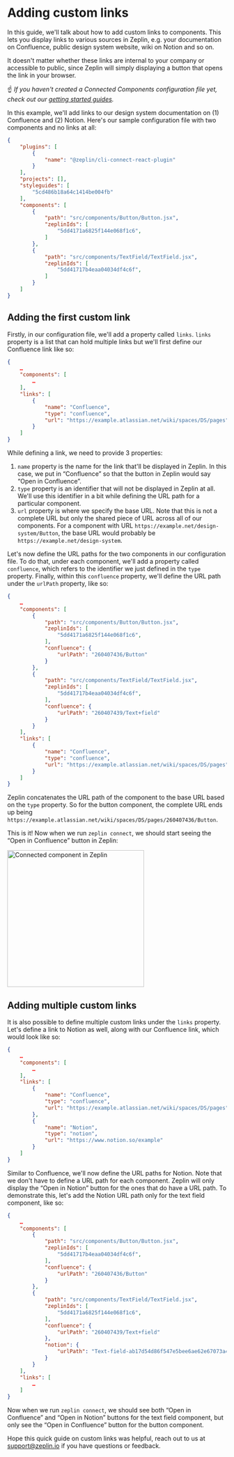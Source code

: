 # Adding custom links

In this guide, we'll talk about how to add custom links to components. This lets you display links to various sources in Zeplin, e.g. your documentation on Confluence, public design system website, wiki on Notion and so on.

It doesn't matter whether these links are internal to your company or accessible to public, since Zeplin will simply displaying a button that opens the link in your browser.

☝️ _If you haven't created a Connected Components configuration file yet, check out our [getting started guides](/README.md#getting-started)._

In this example, we'll add links to our design system documentation on (1) Confluence and (2) Notion. Here's our sample configuration file with two components and no links at all:

```json
{
    "plugins": [
        {
            "name": "@zeplin/cli-connect-react-plugin"
        }
    ],
    "projects": [],
    "styleguides": [
        "5cd486b18a64c1414be004fb"
    ],
    "components": [
        {
            "path": "src/components/Button/Button.jsx",
            "zeplinIds": [
                "5dd4171a6825f144e068f1c6",
            ]
        },
        {
            "path": "src/components/TextField/TextField.jsx",
            "zeplinIds": [
                "5dd41717b4eaa04034df4c6f",
            ]
        }
    ]
}
```

## Adding the first custom link

Firstly, in our configuration file, we'll add a property called `links`. `links` property is a list that can hold multiple links but we'll first define our Confluence link like so:

```json
{
    …
    "components": [
        …
    ],
    "links": [
        {
            "name": "Confluence",
            "type": "confluence",
            "url": "https://example.atlassian.net/wiki/spaces/DS/pages"
        }
    ]
}
```

While defining a link, we need to provide 3 properties:

1. `name` property is the name for the link that'll be displayed in Zeplin. In this case, we put in “Confluence” so that the button in Zeplin would say “Open in Confluence”.
2. `type` property is an identifier that will not be displayed in Zeplin at all. We'll use this identifier in a bit while defining the URL path for a particular component.
3. `url` property is where we specify the base URL. Note that this is not a complete URL but only the shared piece of URL across all of our components. For a component with URL `https://example.net/design-system/Button`, the base URL would probably be `https://example.net/design-system`.

Let's now define the URL paths for the two components in our configuration file. To do that, under each component, we'll add a property called `confluence`, which refers to the identifier we just defined in the `type` property. Finally, within this `confluence` property, we'll define the URL path under the `urlPath` property, like so:

```json
{
    …
    "components": [
        {
            "path": "src/components/Button/Button.jsx",
            "zeplinIds": [
                "5dd4171a6825f144e068f1c6",
            ],
            "confluence": {
                "urlPath": "260407436/Button"
            }
        },
        {
            "path": "src/components/TextField/TextField.jsx",
            "zeplinIds": [
                "5dd41717b4eaa04034df4c6f",
            ],
            "confluence": {
                "urlPath": "260407439/Text+field"
            }
        }
    ],
    "links": [
        {
            "name": "Confluence",
            "type": "confluence",
            "url": "https://example.atlassian.net/wiki/spaces/DS/pages"
        }
    ]
}
```

Zeplin concatenates the URL path of the component to the base URL based on the `type` property. So for the button component, the complete URL ends up being `https://example.atlassian.net/wiki/spaces/DS/pages/260407436/Button`.

This is it! Now when we run `zeplin connect`, we should start seeing the “Open in Confluence” button in Zeplin:

<img src="../../img/zeplinCustomLink.png" alt="Connected component in Zeplin" width="314" />

## Adding multiple custom links

It is also possible to define multiple custom links under the `links` property. Let's define a link to Notion as well, along with our Confluence link, which would look like so:

```json
{
    …
    "components": [
        …
    ],
    "links": [
        {
            "name": "Confluence",
            "type": "confluence",
            "url": "https://example.atlassian.net/wiki/spaces/DS/pages"
        },
        {
            "name": "Notion",
            "type": "notion",
            "url": "https://www.notion.so/example"
        }
    ]
}
```

Similar to Confluence, we'll now define the URL paths for Notion. Note that we don't have to define a URL path for each component. Zeplin will only display the “Open in Notion” button for the ones that do have a URL path. To demonstrate this, let's add the Notion URL path only for the text field component, like so:

```json
{
    …
    "components": [
        {
            "path": "src/components/Button/Button.jsx",
            "zeplinIds": [
                "5dd41717b4eaa04034df4c6f",
            ],
            "confluence": {
                "urlPath": "260407436/Button"
            }
        },
        {
            "path": "src/components/TextField/TextField.jsx",
            "zeplinIds": [
                "5dd4171a6825f144e068f1c6",
            ],
            "confluence": {
                "urlPath": "260407439/Text+field"
            },
            "notion": {
                "urlPath": "Text-field-ab17d54d86f547e5bee6ae62e67073a4"
            }
        }
    ],
    "links": [
        …
    ]
}
```

Now when we run `zeplin connect`, we should see both “Open in Confluence” and “Open in Notion” buttons for the text field component, but only see the “Open in Confluence” button for the button component.

Hope this quick guide on custom links was helpful, reach out to us at [support@zeplin.io](mailto:support@zeplin.io) if you have questions or feedback.
